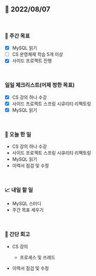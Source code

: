 ## 📅 2022/08/07

<br/>

### 🏹 주간 목표

- [x] MySQL 읽기
- [ ] CS 운영체제 학습 5개 이상
- [x] 사이드 프로젝트 진행

<br/>

### 일일 체크리스트(어제 정한 목표)

- [x] CS 강의 하나 수강
- [x] 사이드 프로젝트 스프링 시큐리티 리펙토링
- [x] MySQL 읽기

<br/>

### 💯 오늘 한 일

- CS 강의 하나 수강
- 사이드 프로젝트 스프링 시큐리티 리펙토링
- MySQL 읽기
- 이력서 점검 및 수정

<br/>

### 📈 내일 할 일

- MySQL 스터디
- 주간 목표 세우기

<br/>

### 🧐 간단 회고

- CS 강의
  - 프로세스 및 쓰레드


- 이력서 점검 및 수정